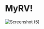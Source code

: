 # MyRV!


![Screenshot (5)](https://user-images.githubusercontent.com/102037945/225231064-9782a78b-bd14-4b29-83de-473d53943e8e.png)
